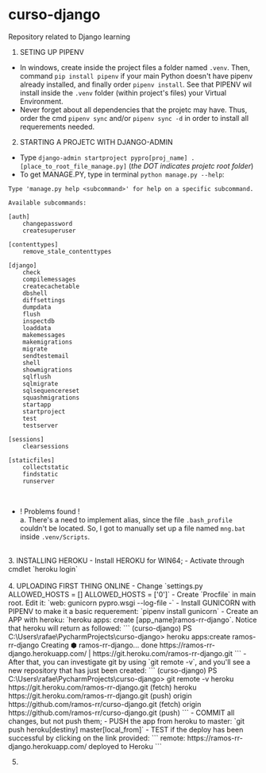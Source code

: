 # curso-django
Repository related to Django learning

1. SETING UP PIPENV<br>
- In windows, create inside the project files a folder named `.venv`. Then, command `pip install pipenv` if your main 
Python doesn't have pipenv already installed, and finally order `pipenv install`. See that PIPENV wil install inside the
`.venv` folder (within project's files) your Virtual Environment.
- Never forget about all dependencies that the projetc may have. Thus, order the cmd `pipenv sync` and/or `pipenv sync -d`
in order to install all requerements needed.

2. STARTING A PROJETC WITH DJANGO-ADMIN
- Type `django-admin startproject pypro[proj_name] .[place_to_root_file_manage.py]` (_the DOT indicates projetc root 
folder_)
- To get MANAGE.PY, type in terminal `python manage.py --help`:
````
Type 'manage.py help <subcommand>' for help on a specific subcommand.

Available subcommands:

[auth]
    changepassword
    createsuperuser

[contenttypes]
    remove_stale_contenttypes

[django]
    check
    compilemessages
    createcachetable
    dbshell
    diffsettings
    dumpdata
    flush
    inspectdb
    loaddata
    makemessages
    makemigrations
    migrate
    sendtestemail
    shell
    showmigrations
    sqlflush
    sqlmigrate
    sqlsequencereset
    squashmigrations
    startapp
    startproject
    test
    testserver

[sessions]
    clearsessions

[staticfiles]
    collectstatic
    findstatic
    runserver
````
<br>

- ! Problems found !<br>
a. There's a need to implement alias, since the file `.bash_profile` couldn't be located. So, I got to manually set up
a file named `mng.bat` inside `.venv/Scripts`.<br>
<br>
3. INSTALLING HEROKU
- Install HEROKU for WIN64;
- Activate through cmdlet `heroku login`
<br><br>
4. UPLOADING FIRST THING ONLINE
- Change `settings.py <from> ALLOWED_HOSTS = [] <to> ALLOWED_HOSTS = ['0']`
- Create `Procfile` in main root. Edit it: `web: gunicorn pypro.wsgi --log-file -`
- Install GUNICORN with PIPENV to make it a basic requerement: `pipenv install gunicorn`
- Create an APP with heroku: `heroku apps: create [app_name]ramos-rr-django`. Notice that heroku will return as 
followed:
```
    (curso-django) PS C:\Users\rafae\PycharmProjects\curso-django> heroku apps:create ramos-rr-django
    Creating ⬢ ramos-rr-django... done
    https://ramos-rr-django.herokuapp.com/ | https://git.heroku.com/ramos-rr-django.git
```
- After that, you can investigate git by using `git remote -v`, and you'll see a new repository that has just been 
created:
```
    (curso-django) PS C:\Users\rafae\PycharmProjects\curso-django> git remote -v
    heroku  https://git.heroku.com/ramos-rr-django.git (fetch)
    heroku  https://git.heroku.com/ramos-rr-django.git (push)
    origin  https://github.com/ramos-rr/curso-django.git (fetch)
    origin  https://github.com/ramos-rr/curso-django.git (push)
```
- COMMIT all changes, but not push them;
- PUSH the app from heroku to master: `git push heroku[destiny] master[local_from]`
- TEST if the deploy has been successful by clicking on the link provided:
```
remote:        https://ramos-rr-django.herokuapp.com/ deployed to Heroku
```
<br>

5.